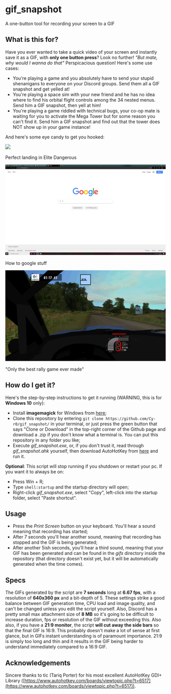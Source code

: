 # gif_snapshot
A one-button tool for recording your screen to a GIF

## What is this for?
Have you ever wanted to take a quick video of your screen and instantly save it as a GIF, with **only one button press**? Look no further!
*"But mate, why would I wanna do that"*
Perspicacious question! Here's some use cases:
- You're playing a game and you absolutely have to send your stupid shenanigans to everyone on your Discord groups. Send them all a GIF snapshot and get yelled at!
- You're playing a space sim with your new friend and he has no idea where to find his orbital flight controls among the 34 nested menus. Send him a GIF snapshot, then yell at him!
- You're playing a game riddled with technical bugs, your co-op mate is waiting for you to activate the Mega Tower but for some reason you can't find it. Send him a GIF snapshot and find out that the tower does NOT show up in your game instance!

And here's some eye candy to get you hooked:

![](https://github.com/Cy-r0/gif_snapshot/blob/master/media/30-03-20_153006.gif)

Perfect landing in Elite Dangerous

![](https://github.com/Cy-r0/gif_snapshot/blob/master/media/01-04-20_163127.gif)

How to google stuff

![](https://github.com/Cy-r0/gif_snapshot/blob/master/media/01-04-20_101432.gif)

"Only the best rally game ever made"


## How do I get it?
Here's the step-by-step instructions to get it running (WARNING, this is for **Windows 10** only):

- Install **imagemagick** for Windows from [here](https://imagemagick.org/script/download.php#windows);
- Clone this repository by entering `git clone https://github.com/Cy-r0/gif_snapshot/` in your terminal, or just press the green button that says "Clone or Download" in the top-right corner of the Github page and download a .zip if you don't know what a terminal is. You can put this repository in any folder you like;
- Execute *gif_snapshot.exe*, or, if you don't trust it, read through *gif_snapshot.ahk* yourself, then download AutoHotKey from [here](https://https://www.autohotkey.com/) and run it.

**Optional**:
This script will stop running if you shutdown or restart your pc. If you want it to always be on:
- Press Win + R;
- Type `shell:startup` and the startup directory will open;
- Right-click *gif_snapshot.exe*, select "Copy", left-click into the startup folder, select "Paste shortcut".


## Usage
- Press the *Print Screen* button on your keyboard. You'll hear a sound meaning that recording has started;
- After 7 seconds you'll hear another sound, meaning that recording has stopped and the GIF is being generated;
- After another 5ish seconds, you'll hear a third sound, meaning that your GIF has been generated and can be found in the *gifs* directory inside the repository (that directory doesn't exist yet, but it will be automatically generated when the time comes).


## Specs
The GIFs generated by the script are **7 seconds** long at **6.67 fps**, with a resolution of **640x360 px** and a bit-depth of 5. These settings strike a good balance between GIF generation time, CPU load and image quality, and can't be changed unless you edit the script yourself. 
Also, Discord has a pretty small max attachment size of **8 MB** so it's going to be difficult to increase duration, fps or resolution of the GIF without exceeding this.
Also also, if you have a **21:9 monitor**, the script **will cut away the side bars** so that the final GIF is 16:9. This probably doesn't make a lot of sense at first glance, but in GIFs instant understanding is of paramount importance. 21:9 is simply too long and thin and it results in the GIF being harder to understand immediately compared to a 16:9 GIF.


## Acknowledgements
Sincere thanks to tic (Tariq Porter) for his most excellent AutoHotKey GDI+ Library ([https://www.autohotkey.com/boards/viewtopic.php?t=6517](https://www.autohotkey.com/boards/viewtopic.php?t=6517)).

